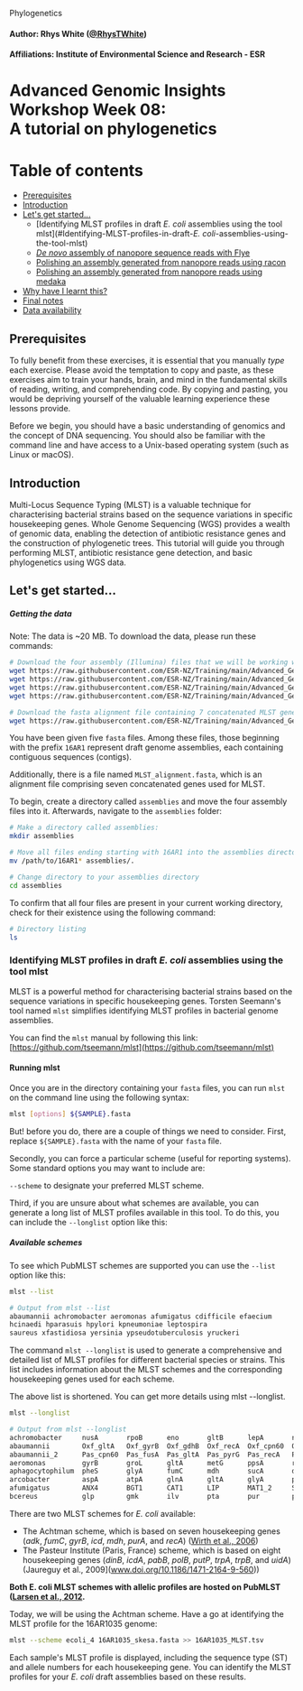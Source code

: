 Phylogenetics


#### Author: Rhys White ([@RhysTWhite](https://twitter.com/RhysTWhite))
#### Affiliations: Institute of Environmental Science and Research - ESR

# Advanced Genomic Insights Workshop Week 08:<br> A tutorial on phylogenetics

Table of contents
=================

<!--ts-->
   * [Prerequisites](#prerequisites)
   * [Introduction](#introduction)
   * [Let's get started...](#lets-get-started)
      * [Identifying MLST profiles in draft _E. coli_ assemblies using the tool mlst](#Identifying-MLST-profiles-in-draft-_E. coli_-assemblies-using-the-tool-mlst)
      * [_De novo_ assembly of nanopore sequence reads with Flye](#de-novo-assembly-of-nanopore-sequence-reads-with-flye)
      * [Polishing an assembly generated from nanopore reads using racon](#polishing-an-assembly-generated-from-nanopore-reads-using-racon)
      * [Polishing an assembly generated from nanopore reads using medaka](#polishing-an-assembly-generated-from-nanopore-reads-using-medaka)
   * [Why have I learnt this?](#why-have-i-learnt-this)
   * [Final notes](#final-notes)
   * [Data availability](#data-availability)
<!--te-->

## Prerequisites
To fully benefit from these exercises, it is essential that you manually _type_ each exercise. Please avoid the temptation to copy and paste, as these exercises aim to train your hands, brain, and mind in the fundamental skills of reading, writing, and comprehending code. By copying and pasting, you would be depriving yourself of the valuable learning experience these lessons provide.

Before we begin, you should have a basic understanding of genomics and the concept of DNA sequencing. You should also be familiar with the command line and have access to a Unix-based operating system (such as Linux or macOS).

## Introduction

Multi-Locus Sequence Typing (MLST) is a valuable technique for characterising bacterial strains based on the sequence variations in specific housekeeping genes. Whole Genome Sequencing (WGS) provides a wealth of genomic data, enabling the detection of antibiotic resistance genes and the construction of phylogenetic trees. This tutorial will guide you through performing MLST, antibiotic resistance gene detection, and basic phylogenetics using WGS data.

## Let's get started...

##### Getting the data
Note: The data is ~20 MB. To download the data, please run these commands:

```bash
# Download the four assembly (Illumina) files that we will be working with today:
wget https://raw.githubusercontent.com/ESR-NZ/Training/main/Advanced_Genomics_Workshop/Week_08/16AR1035_skesa.fasta
wget https://raw.githubusercontent.com/ESR-NZ/Training/main/Advanced_Genomics_Workshop/Week_08/16AR1047_skesa.fasta
wget https://raw.githubusercontent.com/ESR-NZ/Training/main/Advanced_Genomics_Workshop/Week_08/16AR1138_skesa.fasta
wget https://raw.githubusercontent.com/ESR-NZ/Training/main/Advanced_Genomics_Workshop/Week_08/16AR1246_skesa.fasta
```

```bash
# Download the fasta alignment file containing 7 concatenated MLST genes:
wget https://raw.githubusercontent.com/ESR-NZ/Training/main/Advanced_Genomics_Workshop/Week_08/MLST_alignment.fasta
```

You have been given five `fasta` files. Among these files, those beginning with the prefix `16AR1` represent draft genome assemblies, each containing contiguous sequences (contigs). 

<ESBL report reference>

Additionally, there is a file named `MLST_alignment.fasta`, which is an alignment file comprising seven concatenated genes used for MLST.

To begin, create a directory called `assemblies` and move the four assembly files into it. Afterwards, navigate to the `assemblies` folder:

```bash
# Make a directory called assemblies:
mkdir assemblies
```

```bash
# Move all files ending starting with 16AR1 into the assemblies directory:
mv /path/to/16AR1* assemblies/.
```

```bash
# Change directory to your assemblies directory
cd assemblies
```

To confirm that all four files are present in your current working directory, check for their existence using the following command:

```bash
# Directory listing
ls
```

### Identifying MLST profiles in draft _E. coli_ assemblies using the tool mlst

MLST is a powerful method for characterising bacterial strains based on the sequence variations in specific housekeeping genes. Torsten Seemann's tool named `mlst` simplifies identifying MLST profiles in bacterial genome assemblies.

You can find the `mlst` manual by following this link: [https://github.com/tseemann/mlst](https://github.com/tseemann/mlst)

#### Running mlst

Once you are in the directory containing your `fasta` files, you can run `mlst` on the command line using the following syntax:

```bash
mlst [options] ${SAMPLE}.fasta 
````

But! before you do, there are a couple of things we need to consider.
First, replace `${SAMPLE}.fasta` with the name of your `fasta` file.

Secondly, you can force a particular scheme (useful for reporting systems). Some standard options you may want to include are:

`--scheme` to designate your preferred MLST scheme.<br>

Third, if you are unsure about what schemes are available, you can generate a long list of MLST profiles available in this tool. To do this, you can include the `--longlist` option like this:

##### Available schemes
To see which PubMLST schemes are supported you can use the `--list` option like this:
```bash
mlst --list
```

```bash
# Output from mlst --list
abaumannii achromobacter aeromonas afumigatus cdifficile efaecium
hcinaedi hparasuis hpylori kpneumoniae leptospira
saureus xfastidiosa yersinia ypseudotuberculosis yruckeri
```

The command `mlst --longlist` is used to generate a comprehensive and detailed list of MLST profiles for different bacterial species or strains. This list includes information about the MLST schemes and the corresponding housekeeping genes used for each scheme.

The above list is shortened. You can get more details using mlst --longlist.

```bash
mlst --longlist
````

```bash
# Output from mlst --longlist
achromobacter     nusA       rpoB      eno       gltB      lepA       nuoL      nrdA
abaumannii        Oxf_gltA   Oxf_gyrB  Oxf_gdhB  Oxf_recA  Oxf_cpn60  Oxf_gpi   Oxf_rpoD
abaumannii_2      Pas_cpn60  Pas_fusA  Pas_gltA  Pas_pyrG  Pas_recA   Pas_rplB  Pas_rpoB
aeromonas         gyrB       groL      gltA      metG      ppsA       recA
aphagocytophilum  pheS       glyA      fumC      mdh       sucA       dnaN      atpA
arcobacter        aspA       atpA      glnA      gltA      glyA       pgm       tkt
afumigatus        ANX4       BGT1      CAT1      LIP       MAT1_2     SODB      ZRF2
bcereus           glp        gmk       ilv       pta       pur        pyc       tpi
```

There are two MLST schemes for _E. coli_ available: 
- The Achtman scheme, which is based on seven housekeeping genes (_adk_, _fumC_, _gyrB_, _icd_, _mdh_, _purA_, and _recA_) ([Wirth et al., 2006](www.doi.org/10.1111/j.1365-2958.2006.05172.x))
- The Pasteur Institute (Paris, France) scheme, which is based on eight housekeeping genes (_dinB_, _icdA_, _pabB_, _polB_, _putP_, _trpA_, _trpB_, and _uidA_) (Jaureguy et al., 2009](www.doi.org/10.1186/1471-2164-9-560))

**Both E. coli MLST schemes with allelic profiles are hosted on PubMLST ([Larsen et al., 2012](www.doi.org/10.1128/JCM.06094-11).**

Today, we will be using the Achtman scheme. Have a go at identifying the MLST profile for the 16AR1035 genome:

```bash
mlst --scheme ecoli_4 16AR1035_skesa.fasta >> 16AR1035_MLST.tsv
```

Each sample's MLST profile is displayed, including the sequence type (ST) and allele numbers for each housekeeping gene.
You can identify the MLST profiles for your _E. coli_ draft assemblies based on these results.







